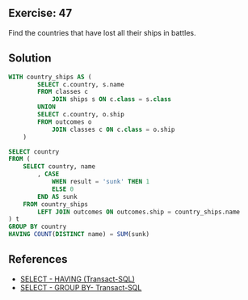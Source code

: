 ## Exercise: 47

Find the countries that have lost all their ships in battles.

## Solution

```sql
WITH country_ships AS (
		SELECT c.country, s.name
		FROM classes c
			JOIN ships s ON c.class = s.class
		UNION
		SELECT c.country, o.ship
		FROM outcomes o
			JOIN classes c ON c.class = o.ship
	)

SELECT country
FROM (
	SELECT country, name
		, CASE 
			WHEN result = 'sunk' THEN 1
			ELSE 0
		END AS sunk
	FROM country_ships
		LEFT JOIN outcomes ON outcomes.ship = country_ships.name
) t
GROUP BY country
HAVING COUNT(DISTINCT name) = SUM(sunk)
```

## References

- [SELECT - HAVING (Transact-SQL)](https://learn.microsoft.com/en-us/sql/t-sql/queries/select-having-transact-sql)
- [SELECT - GROUP BY- Transact-SQL](https://learn.microsoft.com/en-us/sql/t-sql/queries/select-group-by-transact-sql)